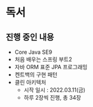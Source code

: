 # 독서

## 진행 중인 내용

- Core Java SE9
- 처음 배우는 스프링 부트2
- 자바 ORM 표준 JPA 프로그래밍
- 켄트백의 구현 패턴
- 클린 아키텍처
  - 시작 일시 : 2022.03.11(금)
  - 하루 2장씩 진행, 총 34장
